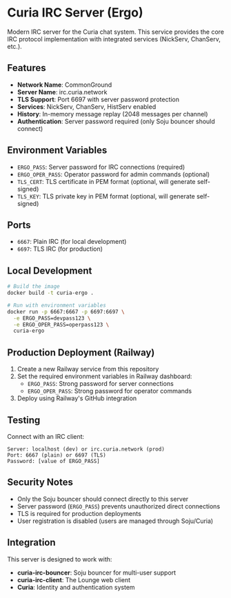 # Curia IRC Server (Ergo)

Modern IRC server for the Curia chat system. This service provides the core IRC protocol implementation with integrated services (NickServ, ChanServ, etc.).

## Features

- **Network Name**: CommonGround
- **Server Name**: irc.curia.network
- **TLS Support**: Port 6697 with server password protection
- **Services**: NickServ, ChanServ, HistServ enabled
- **History**: In-memory message replay (2048 messages per channel)
- **Authentication**: Server password required (only Soju bouncer should connect)

## Environment Variables

- `ERGO_PASS`: Server password for IRC connections (required)
- `ERGO_OPER_PASS`: Operator password for admin commands (optional)
- `TLS_CERT`: TLS certificate in PEM format (optional, will generate self-signed)
- `TLS_KEY`: TLS private key in PEM format (optional, will generate self-signed)

## Ports

- `6667`: Plain IRC (for local development)
- `6697`: TLS IRC (for production)

## Local Development

```bash
# Build the image
docker build -t curia-ergo .

# Run with environment variables
docker run -p 6667:6667 -p 6697:6697 \
  -e ERGO_PASS=devpass123 \
  -e ERGO_OPER_PASS=operpass123 \
  curia-ergo
```

## Production Deployment (Railway)

1. Create a new Railway service from this repository
2. Set the required environment variables in Railway dashboard:
   - `ERGO_PASS`: Strong password for server connections
   - `ERGO_OPER_PASS`: Strong password for operator commands
3. Deploy using Railway's GitHub integration

## Testing

Connect with an IRC client:

```
Server: localhost (dev) or irc.curia.network (prod)
Port: 6667 (plain) or 6697 (TLS)
Password: [value of ERGO_PASS]
```

## Security Notes

- Only the Soju bouncer should connect directly to this server
- Server password (`ERGO_PASS`) prevents unauthorized direct connections
- TLS is required for production deployments
- User registration is disabled (users are managed through Soju/Curia)

## Integration

This server is designed to work with:
- **curia-irc-bouncer**: Soju bouncer for multi-user support
- **curia-irc-client**: The Lounge web client
- **Curia**: Identity and authentication system